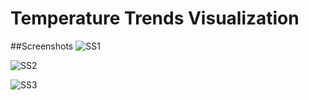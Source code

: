 # Temperature Trends Visualization

##Screenshots
![SS1](https://github.com/dhirajacharya/Temperature-Trends-Visualization/assets/84019172/d968ab45-ba06-45f7-8273-af8fda587c5a)


![SS2](https://github.com/dhirajacharya/Temperature-Trends-Visualization/assets/84019172/448600ea-1dfe-463d-a938-4bc278c308b8)


![SS3](https://github.com/dhirajacharya/Temperature-Trends-Visualization/assets/84019172/c67474e8-58a7-4fda-a84e-64c9858ee97a)
